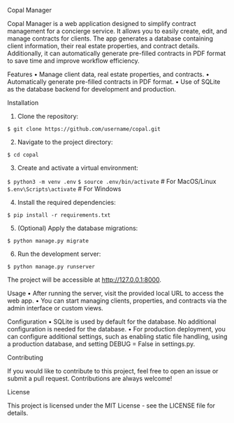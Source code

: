 Copal Manager

Copal Manager is a web application designed to simplify contract management for a concierge service. It allows you to easily create, edit, and manage contracts for clients. The app generates a database containing client information, their real estate properties, and contract details. Additionally, it can automatically generate pre-filled contracts in PDF format to save time and improve workflow efficiency.

Features
	•	Manage client data, real estate properties, and contracts.
	•	Automatically generate pre-filled contracts in PDF format.
	•	Use of SQLite as the database backend for development and production.

Installation
1.	Clone the repository:

`$ git clone https://github.com/username/copal.git`

2.	Navigate to the project directory:

`$ cd copal`

3.	Create and activate a virtual environment:

`$ python3 -m venv .env`
`$ source .env/bin/activate`  # For MacOS/Linux
`$.env\Scripts\activate`     # For Windows

4.	Install the required dependencies:

`$ pip install -r requirements.txt`

5.	(Optional) Apply the database migrations:

`$ python manage.py migrate`

6.	Run the development server:

`$ python manage.py runserver`

The project will be accessible at http://127.0.0.1:8000.

Usage
	•	After running the server, visit the provided local URL to access the web app.
	•	You can start managing clients, properties, and contracts via the admin interface or custom views.

Configuration
	•	SQLite is used by default for the database. No additional configuration is needed for the database.
	•	For production deployment, you can configure additional settings, such as enabling static file handling, using a production database, and setting DEBUG = False in settings.py.

Contributing

If you would like to contribute to this project, feel free to open an issue or submit a pull request. Contributions are always welcome!

License

This project is licensed under the MIT License - see the LICENSE file for details.